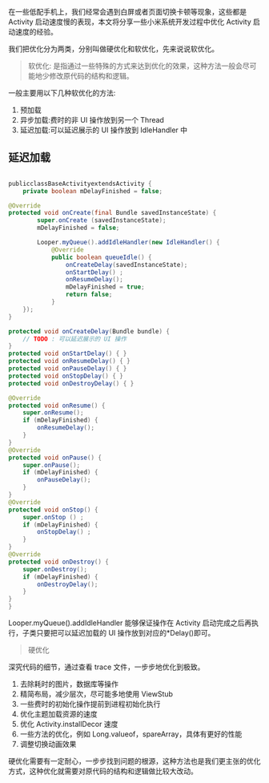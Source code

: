 在一些低配手机上，我们经常会遇到白屏或者页面切换卡顿等现象，这些都是 Activity 启动速度慢的表现，本文将分享一些小米系统开发过程中优化 Activity 启动速度的经验。

我们把优化分为两类，分别叫做硬优化和软优化，先来说说软优化。

> 软优化:
是指通过一些特殊的方式来达到优化的效果，这种方法一般会尽可能地少修改原代码的结构和逻辑。

一般主要用以下几种软优化的方法:

1. 预加载
2. 异步加载:费时的非 UI 操作放到另一个 Thread
3. 延迟加载:可以延迟展示的 UI 操作放到 IdleHandler 中

## 延迟加载

```java

publicclassBaseActivityextendsActivity { 
    private boolean mDelayFinished = false;

@Override
protected void onCreate(final Bundle savedInstanceState) {
        super.onCreate (savedInstanceState); 
        mDelayFinished = false;

        Looper.myQueue().addIdleHandler(new IdleHandler() { 
            @Override
            public boolean queueIdle() {
                onCreateDelay(savedInstanceState); 
                onStartDelay() ;
                onResumeDelay();
                mDelayFinished = true;
                return false; 
            }
    });
}

protected void onCreateDelay(Bundle bundle) {
    // TODO : 可以延迟展示的 UI 操作 
}
protected void onStartDelay() { }
protected void onResumeDelay() { }
protected void onPauseDelay() { }
protected void onStopDelay() { }
protected void onDestroyDelay() { }

@Override
protected void onResume() {
    super.onResume();
    if (mDelayFinished) {
        onResumeDelay(); 
    }
} 
@Override
protected void onPause() { 
    super.onPause();
    if (mDelayFinished) { 
        onPauseDelay();
    } 
}
@Override
protected void onStop() {
    super.onStop () ;
    if (mDelayFinished) {
        onStopDelay() ; 
    }
} 
@Override
protected void onDestroy() { 
    super.onDestroy();
    if (mDelayFinished) { 
        onDestroyDelay();
    } 
}
}
```


Looper.myQueue().addIdleHandler 能够保证操作在 Activity 启动完成之后再执
行，子类只要把可以延迟加载的 UI 操作放到对应的*Delay()即可。

> 硬优化

深究代码的细节，通过查看 trace 文件，一步步地优化到极致。

1. 去除耗时的图片，数据库等操作
2. 精简布局，减少层次，尽可能多地使用 ViewStub
3. 一些费时的初始化操作提前到进程初始化执行
4. 优化主题加载资源的速度
5. 优化 Activity.installDecor 速度
6. 一些方法的优化，例如 Long.valueof，spareArray，具体有更好的性能 
7.  调整切换动画效果

硬优化需要有一定耐心，一步步找到问题的根源，这种方法也是我们更主张的优化
方式，这种优化就需要对原代码的结构和逻辑做比较大改动。